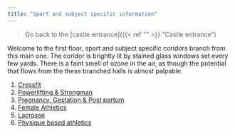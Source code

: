 ```yaml
---
title: "Sport and subject specific information"
---
```

>Go back to the [castle entrance]({{< ref "" >}} "Castle entrance")

Welcome to the first floor, sport and subject specific coridors branch from this main one.
The coridor is brightly lit by stained glass windows set every few yards. There is a faint
smell of ozone in the air, as though the potential that flows from the these branched halls is almost palpable. 

1. [Crossfit](Crossfit.md)
2. [Powerlifting & Strongman](Powerlifting%20&%20Strongman.md)
3. [Pregnancy, Gestation & Post partum](Pregnancy,%20Gestation%20&%20Post%20partum.md)
4. [Female Athletics](Female%20Athletics)
5. [Lacrosse](Lacrosse)
6. [Physique based athletics](Physique%20based%20athletics.md) 